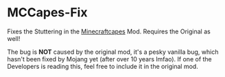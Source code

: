 # MCCapes-Fix
Fixes the Stuttering in the [Minecraftcapes](https://minecraftcapes.net/) Mod. Requires the Original as well!

The bug is **NOT** caused by the original mod, it's a pesky vanilla bug, which hasn't been fixed by Mojang yet (after over 10 years lmfao).
If one of the Developers is reading this, feel free to include it in the original mod.
